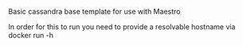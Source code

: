 Basic cassandra base template for use with Maestro

In order for this to run you need to provide a resolvable hostname via docker run -h 
